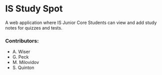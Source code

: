 # IS Study Spot

A web application where IS Junior Core Students can view and add study notes for quizzes and tests.

### Contributors:

<ul>
<li>A. Wiser</li>
  <li>G. Peck</li>
  <li>M. Milovidov</li>
  <li>S. Quinton</li>
</ul>
